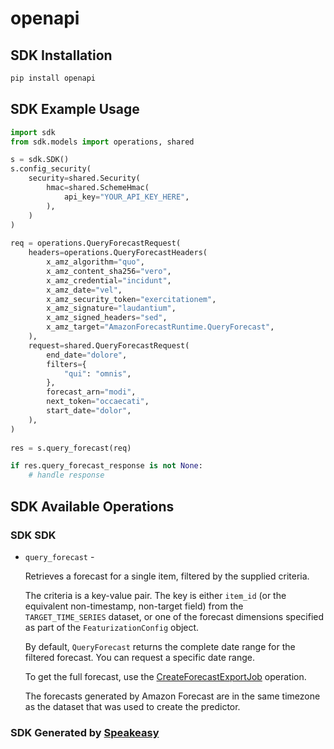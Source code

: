 # openapi

<!-- Start SDK Installation -->
## SDK Installation

```bash
pip install openapi
```
<!-- End SDK Installation -->

## SDK Example Usage
<!-- Start SDK Example Usage -->
```python
import sdk
from sdk.models import operations, shared

s = sdk.SDK()
s.config_security(
    security=shared.Security(
        hmac=shared.SchemeHmac(
            api_key="YOUR_API_KEY_HERE",
        ),
    )
)
    
req = operations.QueryForecastRequest(
    headers=operations.QueryForecastHeaders(
        x_amz_algorithm="quo",
        x_amz_content_sha256="vero",
        x_amz_credential="incidunt",
        x_amz_date="vel",
        x_amz_security_token="exercitationem",
        x_amz_signature="laudantium",
        x_amz_signed_headers="sed",
        x_amz_target="AmazonForecastRuntime.QueryForecast",
    ),
    request=shared.QueryForecastRequest(
        end_date="dolore",
        filters={
            "qui": "omnis",
        },
        forecast_arn="modi",
        next_token="occaecati",
        start_date="dolor",
    ),
)
    
res = s.query_forecast(req)

if res.query_forecast_response is not None:
    # handle response
```
<!-- End SDK Example Usage -->

<!-- Start SDK Available Operations -->
## SDK Available Operations

### SDK SDK

* `query_forecast` - <p>Retrieves a forecast for a single item, filtered by the supplied criteria.</p> <p>The criteria is a key-value pair. The key is either <code>item_id</code> (or the equivalent non-timestamp, non-target field) from the <code>TARGET_TIME_SERIES</code> dataset, or one of the forecast dimensions specified as part of the <code>FeaturizationConfig</code> object.</p> <p>By default, <code>QueryForecast</code> returns the complete date range for the filtered forecast. You can request a specific date range.</p> <p>To get the full forecast, use the <a href="https://docs.aws.amazon.com/en_us/forecast/latest/dg/API_CreateForecastExportJob.html">CreateForecastExportJob</a> operation.</p> <note> <p>The forecasts generated by Amazon Forecast are in the same timezone as the dataset that was used to create the predictor.</p> </note>

<!-- End SDK Available Operations -->

### SDK Generated by [Speakeasy](https://docs.speakeasyapi.dev/docs/using-speakeasy/client-sdks)

